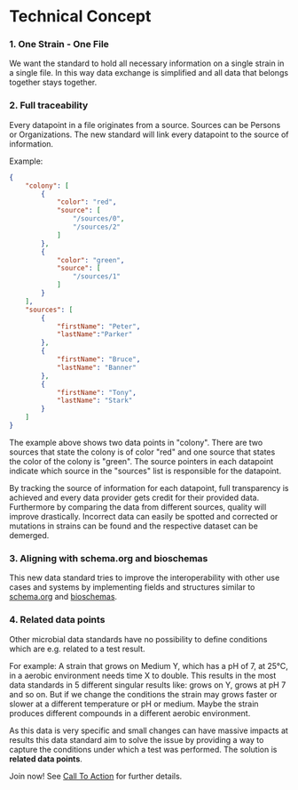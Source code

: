 # Technical Concept

### 1. One Strain - One File
We want the standard to hold all necessary information on a single strain in a single file.
In this way data exchange is simplified and all data that belongs together stays together.

### 2. Full traceability
Every datapoint in a file originates from a source. Sources can be
Persons or Organizations. The new standard will link every datapoint to the source of
information.

Example:
```json
{
    "colony": [
        {
            "color": "red",
            "source": [
                "/sources/0",
                "/sources/2"
            ]
        },
        {
            "color": "green",
            "source": [
                "/sources/1"
            ]
        }
    ],
    "sources": [
        {
            "firstName": "Peter",
            "lastName":"Parker"
        },
        {
            "firstName": "Bruce",
            "lastName": "Banner"
        },
        {
            "firstName": "Tony",
            "lastName": "Stark"
        }
    ]
}
```

The example above shows two data points in "colony".
There are two sources that state the colony is of color "red"
and one source that states the color of the colony is "green".
The source pointers in each datapoint indicate which source in the
"sources" list is responsible for the datapoint.


By tracking the source of information for each datapoint, full transparency is achieved and
every data provider gets credit for their provided data. Furthermore by comparing the data
from different sources, quality will improve drastically.
Incorrect data can easily be spotted and corrected or mutations in strains
can be found and the respective dataset can be demerged.

### 3. Aligning with schema.org and bioschemas
This new data standard tries to improve the interoperability with other use cases
and systems by implementing fields and structures similar to
[schema.org](https://schema.org) and
[bioschemas](https://bioschemas.org/).

### 4. Related data points
Other microbial data standards have no possibility to define conditions which are e.g. related to a test result.

For example:
A strain that grows on Medium Y, which has a pH of 7, at 25°C, in a aerobic environment needs time X to double.
This results in the most data standards in 5 different singular results like: grows on Y, grows at pH 7 and so on.
But if we change the conditions the strain may grows faster or slower at a different temperature or pH or medium. Maybe the strain produces different compounds in a different aerobic environment.

As this data is very specific and small changes can have massive impacts at results this
data standard aim to solve the issue by providing a way to capture the conditions under which a test was performed.
The solution is **related data points**.


Join now! See [Call To Action](call.md) for further details.
